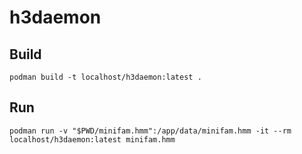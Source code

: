 # h3daemon

## Build

```
podman build -t localhost/h3daemon:latest .
```

## Run

```
podman run -v "$PWD/minifam.hmm":/app/data/minifam.hmm -it --rm localhost/h3daemon:latest minifam.hmm
```
